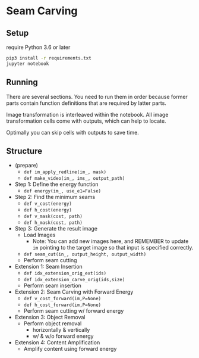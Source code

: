 # Seam Carving

## Setup

require Python 3.6 or later

```bash
pip3 install -r requirements.txt
jupyter notebook
```

## Running

There are several sections. You need to run them in order because former parts contain function definitions that are required by latter parts.

Image transformation is interleaved within the notebook. All image transformation cells come with outputs, which can help to locate.

Optimally you can skip cells with outputs to save time.

## Structure

- (prepare)
  - `def im_apply_redline(im_, mask)`
  - `def make_video(im_, ims_, output_path)`
- Step 1: Define the energy function
  - `def energy(im_, use_e1=False)`
- Step 2: Find the minimum seams
  - `def v_cost(energy)`
  - `def h_cost(energy)`
  - `def v_mask(cost, path)`
  - `def h_mask(cost, path)`
- Step 3: Generate the result image
  - Load Images
    - Note: You can add new images here, and REMEMBER to update `im` pointing to the target image so that input is specified correctly.
  - `def seam_cut(in_, output_height, output_width)`
  - Perform seam cutting
- Extension 1: Seam Insertion
  - `def idx_extension_orig_ext(ids)`
  - `def idx_extension_carve_orig(ids,size)`
  - Perform seam insertion
- Extension 2: Seam Carving with Forward Energy
  - `def v_cost_forward(im,P=None)`
  - `def h_cost_forward(im,P=None)`
  - Perform seam cutting w/ forward energy
- Extension 3: Object Removal
  - Perform object removal
    - horizontally & vertically
    - w/ & w/o forward energy
- Extension 4: Content Amplification
  - Amplify content using forward energy
